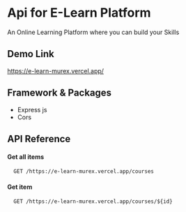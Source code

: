 
# Api for E-Learn Platform

An Online Learning Platform where you can build your Skills


## Demo Link

https://e-learn-murex.vercel.app/


## Framework & Packages 
- Express js
- Cors
## API Reference

#### Get all items

```http
  GET /https://e-learn-murex.vercel.app/courses
```

#### Get item

```http
  GET /https://e-learn-murex.vercel.app/courses/${id}
```


